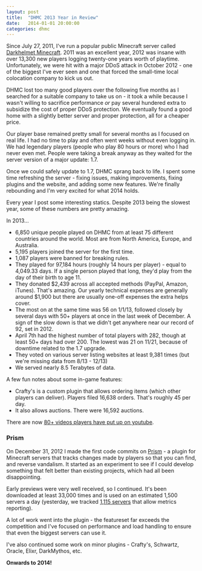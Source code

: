 ```yaml
---
layout: post
title:  "DHMC 2013 Year in Review"
date:   2014-01-01 20:00:00
categories: dhmc
---
```


Since July 27, 2011, I've run a popular public Minecraft server called [Darkhelmet Minecraft](http://dhmc.us). 2011 was an excellent year, 2012 was insane with over 13,300 new players logging twenty-one years worth of playtime. Unfortunately, we were hit with a major DDoS attack in October 2012 - one of the biggest I've ever seen and one that forced the small-time local colocation company to kick us out. 

DHMC lost too many good players over the following five months as I searched for a suitable company to take us on - it took a while because I wasn't willing to sacrifice performance *or* pay several hundered extra to subsidize the cost of proper DDoS protection. We eventually found a good home with a slightly better server and proper protection, all for a cheaper price.

Our player base remained pretty small for several months as I focused on real life. I had no time to play and often went weeks without even logging in. We had legendary players (people who play 80 hours or more) who I had never even met. People were taking a break anyway as they waited for the server version of a major update: 1.7.

Once we could safely update to 1.7, DHMC sprang back to life. I spent some time refreshing the server - fixing issues, making improvements, fixing plugins and the website, and adding some new features. We're finally rebounding and I'm very excited for what 2014 holds.

Every year I post some interesting statics. Despite 2013 being the slowest year, some of these numbers are pretty amazing.

In 2013...

- 6,850 unique people played on DHMC from at least 75 different countries around the world. Most are from North America, Europe, and Australia.
- 5,195 players joined the server for the first time.
- 1,087 players were banned for breaking rules.
- They played for 97,184 hours (roughly 14 hours per player) - equal to 4,049.33 days. If a single person played that long, they'd play from the day of their birth to age 11.
- They donated $2,439 across all accepted methods (PayPal, Amazon, iTunes). That's amazing. Our yearly technical expenses are generally around $1,900 but there are usually one-off expenses the extra helps cover. 
- The most on at the same time was 56 on 1/1/13, followed closely by several days with 50+ players at once in the last week of December. A sign of the slow down is that we didn't get anywhere near our record of 92, set in 2012.
- April 7th had the highest number of total players with 282, though at least 50+ days had over 200. The lowest was 21 on 11/21, because of downtime related to the 1.7 upgrade.
- They voted on various server listing websites at least 9,381 times (but we're missing data from 8/13 - 12/13)
- We served nearly 8.5 Terabytes of data. 


A few fun notes about some in-game features:

- Crafty's is a custom plugin that allows ordering items (which other players can deliver). Players filed 16,638 orders. That's roughly 45 per day.
- It also allows auctions. There were 16,592 auctions.


There are now [80+ videos players have put up on youtube](http://www.youtube.com/playlist?list=PLTNYL0p2VFZMxOSFhohSvWmnx3Lhc81Wm).




### Prism

On December 31, 2012 I made the first code commits on [Prism](http://discover-prism.com) - a plugin for Minecraft servers that tracks changes made by players so that you can find, and reverse vandalism. It started as an experiment to see if I could develop something that felt better than existing projects, which had all been disappointing.

Early previews were very well received, so I continued. It's been downloaded at least 33,000 times and is used on an estimated 1,500 servers a day (yesterday, we tracked [1,115 servers](http://mcstats.org/plugin/Prism) that allow metrics reporting). 

A lot of work went into the plugin - the featureset far exceeds the competition and I've focused on performance and load handling to ensure that even the biggest servers can use it. 

I've also continued some work on minor plugins - Crafty's, Schwartz, Oracle, Elixr, DarkMythos, etc.

**Onwards to 2014!**

